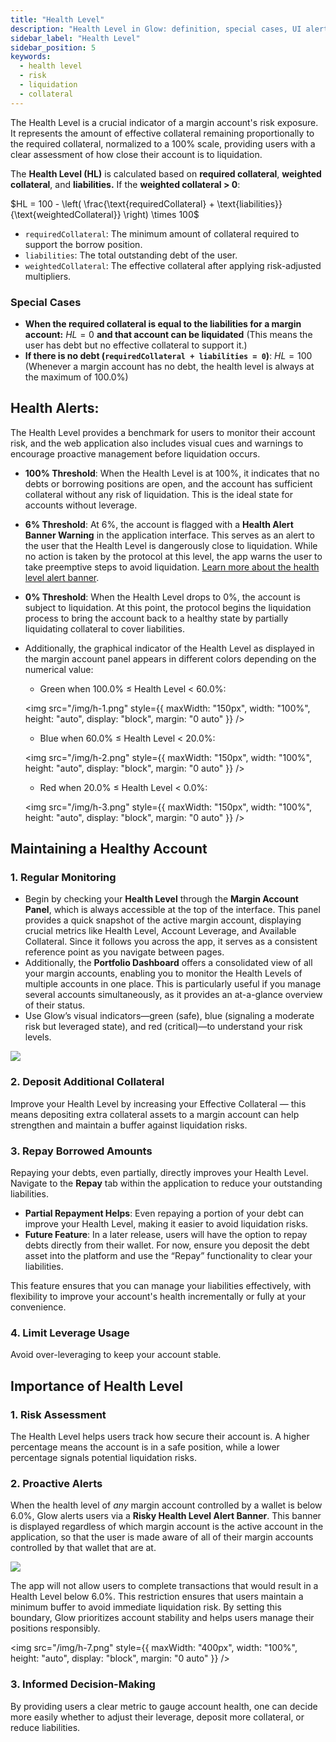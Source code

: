 ```yaml
---
title: "Health Level"
description: "Health Level in Glow: definition, special cases, UI alerts, and actions to maintain account safety."
sidebar_label: "Health Level"
sidebar_position: 5
keywords:
  - health level
  - risk
  - liquidation
  - collateral
---
```


The Health Level is a crucial indicator of a margin account's risk exposure. It represents the amount of effective collateral remaining proportionally to the required collateral, normalized to a 100% scale, providing users with a clear assessment of how close their account is to liquidation.

The **Health Level (HL)** is calculated based on **required collateral**, **weighted collateral**, and **liabilities.** If the **weighted collateral > 0**:

$HL = 100 - \left( \frac{\text{requiredCollateral} + \text{liabilities}}{\text{weightedCollateral}} \right) \times 100$

- `requiredCollateral`: The minimum amount of collateral required to support the borrow position.
- `liabilities`: The total outstanding debt of the user.
- `weightedCollateral`: The effective collateral after applying risk-adjusted multipliers.

### Special Cases

- **When the required collateral is equal to the liabilities for a margin account:** $HL = 0$ **and that account can be liquidated**
  (This means the user has debt but no effective collateral to support it.)
- **If there is no debt (`requiredCollateral + liabilities = 0`)**: $HL = 100$
  (Whenever a margin account has no debt, the health level is always at the maximum of 100.0%)

## Health Alerts:

The Health Level provides a benchmark for users to monitor their account risk, and the web application also includes visual cues and warnings to encourage proactive management before liquidation occurs.

- **100% Threshold**: When the Health Level is at 100%, it indicates that no debts or borrowing positions are open, and the account has sufficient collateral without any risk of liquidation. This is the ideal state for accounts without leverage.
- **6% Threshold**: At 6%, the account is flagged with a **Health Alert Banner Warning** in the application interface. This serves as an alert to the user that the Health Level is dangerously close to liquidation. While no action is taken by the protocol at this level, the app warns the user to take preemptive steps to avoid liquidation. [Learn more about the health level alert banner](../03-margin-accounts/liquidation.md).
- **0% Threshold**: When the Health Level drops to 0%, the account is subject to liquidation. At this point, the protocol begins the liquidation process to bring the account back to a healthy state by partially liquidating collateral to cover liabilities.
- Additionally, the graphical indicator of the Health Level as displayed in the margin account panel appears in different colors depending on the numerical value:

  - Green when 100.0% ≤ Health Level < 60.0%:

  <img
  src="/img/h-1.png"
  style={{ maxWidth: "150px", width: "100%", height: "auto", display: "block", margin: "0 auto" }}
  />

  - Blue when 60.0% ≤ Health Level < 20.0%:

  <img
  src="/img/h-2.png"
  style={{ maxWidth: "150px", width: "100%", height: "auto", display: "block", margin: "0 auto" }}
  />

  - Red when 20.0% ≤ Health Level < 0.0%:

  <img
  src="/img/h-3.png"
  style={{ maxWidth: "150px", width: "100%", height: "auto", display: "block", margin: "0 auto" }}
  />

## Maintaining a Healthy Account

### 1. Regular Monitoring

- Begin by checking your **Health Level** through the **Margin Account Panel**, which is always accessible at the top of the interface. This panel provides a quick snapshot of the active margin account, displaying crucial metrics like Health Level, Account Leverage, and Available Collateral. Since it follows you across the app, it serves as a consistent reference point as you navigate between pages.
- Additionally, the **Portfolio Dashboard** offers a consolidated view of all your margin accounts, enabling you to monitor the Health Levels of multiple accounts in one place. This is particularly useful if you manage several accounts simultaneously, as it provides an at-a-glance overview of their status.
- Use Glow’s visual indicators—green (safe), blue (signaling a moderate risk but leveraged state), and red (critical)—to understand your risk levels.

![](/img/portfolio-3.png)

### 2. Deposit Additional Collateral

Improve your Health Level by increasing your Effective Collateral — this means depositing extra collateral assets to a margin account can help strengthen and maintain a buffer against liquidation risks.

### 3. Repay Borrowed Amounts

Repaying your debts, even partially, directly improves your Health Level. Navigate to the **Repay** tab within the application to reduce your outstanding liabilities.

- **Partial Repayment Helps**: Even repaying a portion of your debt can improve your Health Level, making it easier to avoid liquidation risks.
- **Future Feature**: In a later release, users will have the option to repay debts directly from their wallet. For now, ensure you deposit the debt asset into the platform and use the “Repay” functionality to clear your liabilities.

This feature ensures that you can manage your liabilities effectively, with flexibility to improve your account's health incrementally or fully at your convenience.

### 4. Limit Leverage Usage

Avoid over-leveraging to keep your account stable.

## Importance of Health Level

### 1. Risk Assessment

The Health Level helps users track how secure their account is. A higher percentage means the account is in a safe position, while a lower percentage signals potential liquidation risks.

### 2. Proactive Alerts

When the health level of _any_ margin account controlled by a wallet is below 6.0%, Glow alerts users via a **Risky Health Level Alert Banner**. This banner is displayed regardless of which margin account is the active account in the application, so that the user is made aware of all of their margin accounts controlled by that wallet that are at.

![](/img/h-5.png)

The app will not allow users to complete transactions that would result in a Health Level below 6.0%. This restriction ensures that users maintain a minimum buffer to avoid immediate liquidation risk. By setting this boundary, Glow prioritizes account stability and helps users manage their positions responsibly.

<img
src="/img/h-7.png"
style={{ maxWidth: "400px", width: "100%", height: "auto", display: "block", margin: "0 auto" }}
/>

### 3. Informed Decision-Making

By providing users a clear metric to gauge account health, one can decide more easily whether to adjust their leverage, deposit more collateral, or reduce liabilities.
